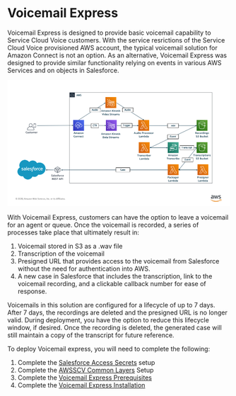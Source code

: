 # Voicemail Express
Voicemail Express is designed to provide basic voicemail capability to Service Cloud Voice customers. With the service resrictions of the Service Cloud Voice provisioned AWS account, the typical voicemail solution for Amazon Connect is not an option. As an alternative, Voicemail Express was designed to provide similar functionality relying on events in various AWS Services and on objects in Salesforce. 

![Voicemail Express Architecture](docs/Architecture.png)

With Voicemail Express, customers can have the option to leave a voicemail for an agent or queue. Once the voicemail is recorded, a series of processes take place that ultimately result in:
1. Voicemail stored in S3 as a .wav file
2. Transcription of the voicemail
3. Presigned URL that provides access to the voicemail from Salesforce without the need for authentication into AWS.
4. A new case in Salesforce that includes the transcription, link to the voicemail recording, and a clickable callback number for ease of response.

Voicemails in this solution are configured for a lifecycle of up to 7 days. After 7 days, the recordings are deleted and the presigned URL is no longer valid. During deployment, you have the option to reduce this lifecycle window, if desired. Once the recording is deleted, the generated case will still maintain a copy of the transcript for future reference. 

To deploy Voicemail express, you will need to complete the following:
1. Complete the [Salesforce Access Secrets](https://github.com/amazon-connect/amazon-connect-salesforce-scv/tree/master/common/AWSSCV-SalesforceAccessSecrets) setup
2. Complete the [AWSSCV Common Layers](https://github.com/amazon-connect/amazon-connect-salesforce-scv/tree/master/common/AWSSCV-CommonLayers) Setup
3. Complete the [Voicemail Express Prerequisites](docs/vmx_prerequistes.md)
4. Complete the [Voicemail Express Installation](docs/vmx_installation_instructions.md)
